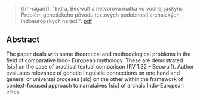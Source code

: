 > [[m-cigan]]. "Indra, Béowulf a netvorova matka vo vodnej jaskyni: Problém genetického pôvodu textových podobností archaických indoeurópskych narácií". [pdf](a/m-ciganUNKNOWN.pdf)

## Abstract
The paper deals with some theoretical and methodological problems in the field of comparative Indo- European mythology. These are demostrated [sic] on the case of practical textual comparison (RV 1.32 – Beowulf). Author evaluates relevance of genetic linguistic connections on one hand and general or universal proceses [sic] on the other within the framework of context-focused approach to narrataives [sic] of archaic Indo-European elites.